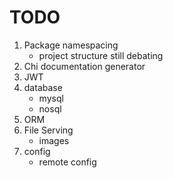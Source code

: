 # TODO
1. Package namespacing
    * project structure still debating
2. Chi documentation generator
3. JWT
4. database
    * mysql
    * nosql
5. ORM
6. File Serving
    * images
7. config
    * remote config